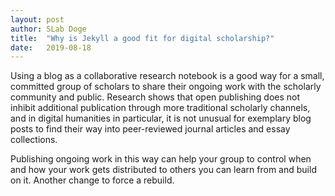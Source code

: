 ```yaml
---
layout: post
author: SLab Doge
title:  "Why is Jekyll a good fit for digital scholarship?"
date:   2019-08-18
---
```


Using a blog as a collaborative research notebook is a good way for a small, committed group of scholars to share their ongoing work with the scholarly community and public. Research shows that open publishing does not inhibit additional publication through more traditional scholarly channels, and in digital humanities in particular, it is not unusual for exemplary blog posts to find their way into peer-reviewed journal articles and essay collections. 

Publishing ongoing work in this way can help your group to control when and how your work gets distributed to others you can learn from and build on it. Another change to force a rebuild.
